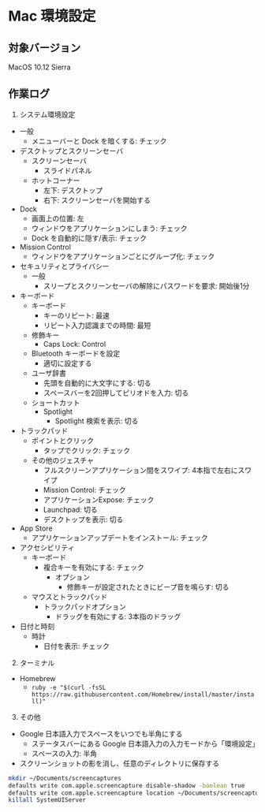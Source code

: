 # Mac 環境設定

## 対象バージョン

MacOS 10.12 Sierra

## 作業ログ

1. システム環境設定
  - 一般
    - メニューバーと Dock を暗くする: チェック
  - デスクトップとスクリーンセーバ
    - スクリーンセーバ
      - スライドパネル
    - ホットコーナー
      - 左下: デスクトップ
      - 右下: スクリーンセーバを開始する
  - Dock
    - 画面上の位置: 左
    - ウィンドウをアプリケーションにしまう: チェック
    - Dock を自動的に隠す/表示: チェック
  - Mission Control
    - ウィンドウをアプリケーションごとにグループ化: チェック
  - セキュリティとプライバシー
    - 一般
      - スリープとスクリーンセーバの解除にパスワードを要求: 開始後1分
  - キーボード
    - キーボード
      - キーのリピート: 最速
      - リピート入力認識までの時間: 最短
    - 修飾キー
      - Caps Lock: Control
    - Bluetooth キーボードを設定
      - 適切に設定する
    - ユーザ辞書
      - 先頭を自動的に大文字にする: 切る
      - スペースバーを2回押してピリオドを入力: 切る
    - ショートカット
      - Spotlight
        - Spotlight 検索を表示: 切る
  - トラックパッド
    - ポイントとクリック
      - タップでクリック: チェック
    - その他のジェスチャ
      - フルスクリーンアプリケーション間をスワイプ: 4本指で左右にスワイプ
      - Mission Control: チェック
      - アプリケーションExpose: チェック
      - Launchpad: 切る
      - デスクトップを表示: 切る
  - App Store
    - アプリケーションアップデートをインストール: チェック
  - アクセシビリティ
    - キーボード
      - 複合キーを有効にする: チェック
        - オプション
          - 修飾キーが設定されたときにビープ音を鳴らす: 切る
    - マウスとトラックパッド
      - トラックパッドオプション
        - ドラッグを有効にする: 3本指のドラッグ
  - 日付と時刻
    - 時計
      - 日付を表示: チェック
2. ターミナル
  - Homebrew
    - `ruby -e "$(curl -fsSL https://raw.githubusercontent.com/Homebrew/install/master/install)"`
3. その他
  - Google 日本語入力でスペースをいつでも半角にする
    - ステータスバーにある Google 日本語入力の入力モードから「環境設定」
    - スペースの入力: 半角
  - スクリーンショットの影を消し、任意のディレクトリに保存する
```sh
mkdir ~/Documents/screencaptures
defaults write com.apple.screencapture disable-shadow -boolean true
defaults write com.apple.screencapture location ~/Documents/screencaptures/
killall SystemUIServer
```
